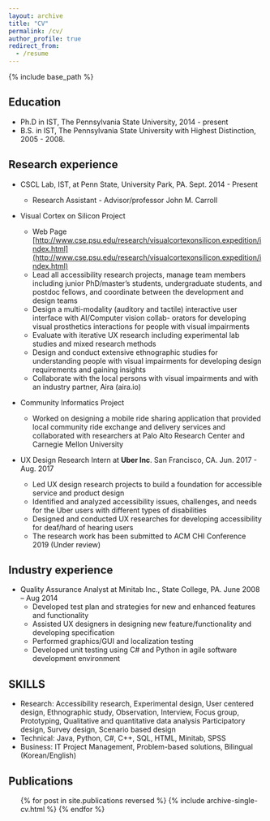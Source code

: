 ```yaml
---
layout: archive
title: "CV"
permalink: /cv/
author_profile: true
redirect_from:
  - /resume
---
```


{% include base_path %}

## Education
* Ph.D in IST, The Pennsylvania State University, 2014 - present
* B.S. in IST, The Pennsylvania State University with Highest Distinction, 2005 - 2008.

## Research experience

* CSCL Lab, IST, at Penn State, University Park, PA. Sept. 2014 - Present
  * Research Assistant - Advisor/professor John M. Carroll
 * Visual Cortex on Silicon Project
   * Web Page [http://www.cse.psu.edu/research/visualcortexonsilicon.expedition/index.html](http://www.cse.psu.edu/research/visualcortexonsilicon.expedition/index.html)
   * Lead all accessibility research projects, manage team members including junior PhD/master’s students,
undergraduate students, and postdoc fellows, and coordinate between the development and design teams
   * Design a multi-modality (auditory and tactile) interactive user interface with AI/Computer vision collab-
orators for developing visual prosthetics interactions for people with visual impairments
   * Evaluate with iterative UX research including experimental lab studies and mixed research methods
   * Design and conduct extensive ethnographic studies for understanding people with visual impairments for
developing design requirements and gaining insights
   * Collaborate with the local persons with visual impairments and with an industry partner, Aira (aira.io)

* Community Informatics Project
  * Worked on designing a mobile ride sharing application that provided local community ride exchange and delivery services and collaborated with researchers at Palo Alto Research Center and Carnegie Mellon University

* UX Design Research Intern at **Uber Inc**. San Francisco, CA. Jun. 2017 - Aug. 2017
  * Led UX design research projects to build a foundation for accessible service and product design
  * Identified and analyzed accessibility issues, challenges, and needs for the Uber users with different types
of disabilities
  * Designed and conducted UX researches for developing accessibility for deaf/hard of hearing users
  * The research work has been submitted to ACM CHI Conference 2019 (Under review)

## Industry experience
* Quality Assurance Analyst at Minitab Inc., State College, PA. June 2008 – Aug 2014
  * Developed test plan and strategies for new and enhanced features and functionality
  * Assisted UX designers in designing new feature/functionality and developing specification
  * Performed graphics/GUI and localization testing
  * Developed unit testing using C# and Python in agile software development environment
  
## SKILLS
 * Research: Accessibility research, Experimental design, User centered design, Ethnographic study,
	Observation, Interview, Focus group, Prototyping, Qualitative and quantitative data analysis
	Participatory design, Survey design, Scenario based design
 * Technical: Java, Python, C#, C++, SQL, HTML, Minitab, SPSS
 * Business: IT Project Management, Problem-based solutions, Bilingual (Korean/English)

## Publications
  <ul>{% for post in site.publications reversed %}
    {% include archive-single-cv.html %}
  {% endfor %}</ul>
